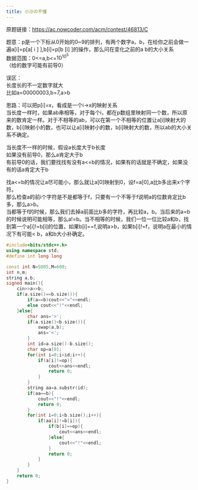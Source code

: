 ```yaml
---
title: 小沙の不懂
---
```

原题链接：https://ac.nowcoder.com/acm/contest/46813/C  

题意：p是一个下标从0开始的0~9的排列，有两个数字a，b，在给你之前会做一遍a[i]=p[a[ i ] ],b[i]=p[b [i] ]的操作，那么问在变化之前的a b的大小关系  
数据范围：0<=a,b<=$10^{10^{5} }$  
（给的数字可能有前导0）  

误区：  
长度长的不一定数字就大  
比如a=00000003,b=7,a>b  

思路：可以把p[i]=x，看成是一个i->x的映射关系    
当长度一样时，如果ab串相等，对于每个i，都在p数组里映射同一个数，所以原来的数肯定一样。对于不相等的ab，可以在第一个不相等的位置让a[i]映射大的数，b[i]映射小的数，也可以让a[i]映射小的数，b[i]映射大的数，所以ab的大小关系不确定。  

当长度不一样的时候，假设a长度大于b长度  
如果没有前导0，那么a肯定大于b  
有前导0的话，我们要找找有没有a<=b的情况，如果有的话就是不确定，如果没有的话a肯定大于b  

找a<=b的情况让a尽可能小，那么就让a[0]映射到0，设f=a[0],a比b多出来x个字符。  
那么检查a的前i个字符是不是都等于f，只要有一个不等于f说明a的位数肯定比b多，那么a>b。  
当都等于f的时候，那么我们去掉a前面比b多的字符，再比较a，b。当后来的a=b的时候说明可能相等，那么a!=b。当不相等的时候，我们一位一位比较a和b，找到第一个a[i]!=b[i]的位置，如果b[i]==f,说明a>b，如果b[i]!=f，说明a在最小的情况下有可能< b，a和b大小补确定。  

```cpp
#include<bits/stdc++.h>
using namespace std;
#define int long long

const int N=5005,M=600;
int n,m;
string a,b;
signed main(){
	cin>>a>>b;
	if(a.size()==b.size()){
		if(a==b)cout<<"="<<endl;
		else cout<<"!"<<endl;
	}else{
		char ans='>';
		if(a.size()<b.size()){
			swap(a,b);
			ans='<';
		}
		int id=a.size()-b.size();
		char op=a[0];
		for(int i=0;i<id;i++){
			if(a[i]!=op){
				cout<<ans<<endl;
				return 0;
			}
		}
		string aa=a.substr(id);
		if(aa==b){
			cout<<"!"<<endl;
			return 0;
		}
		for(int i=0;i<b.size();i++){
			if(aa[i]!=b[i]){
				if(b[i]==op){
					cout<<ans<<endl;
				}else{
					cout<<"!"<<endl;
				}
				return 0;
			}
		}
	}
	return 0;
}
```







